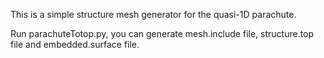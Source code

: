 This is a simple structure mesh generator for the quasi-1D parachute.

Run parachuteTotop.py, you can generate mesh.include file, structure.top file and embedded.surface file. 